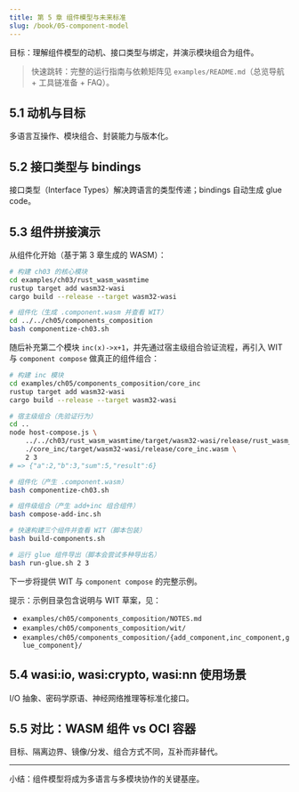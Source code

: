 ```yaml
---
title: 第 5 章 组件模型与未来标准
slug: /book/05-component-model
---
```


目标：理解组件模型的动机、接口类型与绑定，并演示模块组合为组件。

> 快速跳转：完整的运行指南与依赖矩阵见 `examples/README.md`（总览导航 + 工具链准备 + FAQ）。

## 5.1 动机与目标

多语言互操作、模块组合、封装能力与版本化。

## 5.2 接口类型与 bindings

接口类型（Interface Types）解决跨语言的类型传递；bindings 自动生成 glue code。

## 5.3 组件拼接演示
从组件化开始（基于第 3 章生成的 WASM）：

```bash
# 构建 ch03 的核心模块
cd examples/ch03/rust_wasm_wasmtime
rustup target add wasm32-wasi
cargo build --release --target wasm32-wasi

# 组件化（生成 .component.wasm 并查看 WIT）
cd ../../ch05/components_composition
bash componentize-ch03.sh
```

随后补充第二个模块 `inc(x)->x+1`，并先通过宿主级组合验证流程，再引入 WIT 与 `component compose` 做真正的组件组合：

```bash
# 构建 inc 模块
cd examples/ch05/components_composition/core_inc
rustup target add wasm32-wasi
cargo build --release --target wasm32-wasi

# 宿主级组合（先验证行为）
cd ..
node host-compose.js \
	../../ch03/rust_wasm_wasmtime/target/wasm32-wasi/release/rust_wasm_wasmtime.wasm \
	./core_inc/target/wasm32-wasi/release/core_inc.wasm \
	2 3
# => {"a":2,"b":3,"sum":5,"result":6}

# 组件化（产生 .component.wasm）
bash componentize-ch03.sh

# 组件级组合（产生 add+inc 组合组件）
bash compose-add-inc.sh

# 快速构建三个组件并查看 WIT（脚本包装）
bash build-components.sh

# 运行 glue 组件导出（脚本会尝试多种导出名）
bash run-glue.sh 2 3
```

下一步将提供 WIT 与 `component compose` 的完整示例。

提示：示例目录包含说明与 WIT 草案，见：
- `examples/ch05/components_composition/NOTES.md`
 - `examples/ch05/components_composition/wit/`
 - `examples/ch05/components_composition/{add_component,inc_component,glue_component}/`

## 5.4 wasi:io, wasi:crypto, wasi:nn 使用场景

I/O 抽象、密码学原语、神经网络推理等标准化接口。

## 5.5 对比：WASM 组件 vs OCI 容器

目标、隔离边界、镜像/分发、组合方式不同，互补而非替代。

---

小结：组件模型将成为多语言与多模块协作的关键基座。
